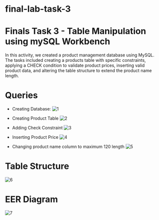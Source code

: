 # final-lab-task-3

# Finals Task 3 - Table Manipulation using mySQL Workbench
In this activity, we created a product management database using MySQL. The tasks included creating a products table with specific constraints, applying a CHECK condition to validate product prices, inserting valid product data, and altering the table structure to extend the product name length.

# Queries



- Creating Database:
![1](https://github.com/user-attachments/assets/1f901326-876c-40cb-852b-a957ca7074c0)

- Creating Product Table
![2](https://github.com/user-attachments/assets/b18787be-d82f-4569-9544-ee3d32199afe)

- Adding Check Constraint
![3](https://github.com/user-attachments/assets/61beef6b-43a1-4ba7-ac4e-eaffd79233ba)

- Inserting Product Price
![4](https://github.com/user-attachments/assets/52c8e786-7226-427f-9f3a-49a3747c3506)

- Changing product name column to maximum 120 length
![5](https://github.com/user-attachments/assets/34654d13-a0df-4cf2-8c43-d6d105a6518f)

# Table Structure
![6](https://github.com/user-attachments/assets/4a9c0dd7-44c3-43ab-9d47-f7b882295b8a)

# EER Diagram
![7](https://github.com/user-attachments/assets/00299000-0c62-4c89-a7d7-819355ba0784)





